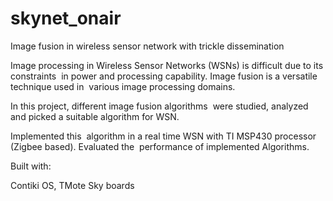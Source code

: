 # skynet_onair
Image fusion in wireless sensor network with trickle dissemination

Image processing in Wireless Sensor Networks (WSNs) is difficult due to its constraints  in power and processing capability. 
Image fusion is a versatile technique used in  various image processing domains. 

In this project, different image fusion algorithms  were studied, analyzed and picked a suitable algorithm for WSN. 

Implemented this  algorithm in a real time WSN with TI MSP430 processor (Zigbee based). Evaluated the  performance of implemented Algorithms. 

Built with:

Contiki OS, TMote Sky boards
